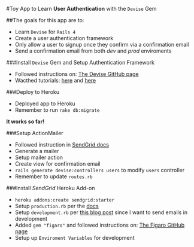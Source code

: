 #Toy App to Learn **User Authentication** with the `Devise` Gem

##The goals for this app are to:
* Learn `Devise` for `Rails 4`
* Create a user authentication framework
* Only allow a user to signup once they confirm via a confirmation email
* Send a confirmation email from both _dev_ and _prod_ enviroments

###Install `Devise` Gem and Setup Authentication Framework
* Followed instructions on: [The Devise GitHub page](https://github.com/plataformatec/devise)
* Wacthed tutorials: [here](https://www.youtube.com/watch?v=qY5HccvIuS4) and [here](https://www.youtube.com/watch?v=3zvyeEYXT78)

###Deploy to Heroku
* Deployed app to Heroku
* Remember to run `rake db:migrate`

**It works so far!**

###Setup ActionMailer
* Followed instruction in [SendGrid docs](https://sendgrid.com/docs/Integrate/Frameworks/rubyonrails.html)
* Generate a mailer
* Setup mailer action
* Create view for confirmation email
* `rails generate devise:controllers users` to modify `users` controller
* Remember to update `routes.rb`

###Install _SendGrid_ Heroku Add-on
* `heroku addons:create sendgrid:starter`
* Setup `production.rb` per the [docs](https://devcenter.heroku.com/articles/sendgrid#ruby-rails)
* Setup `development.rb` per [this blog post](https://howilearnedrails.wordpress.com/2014/02/25/setting-up-email-in-a-rails-4-app-with-action-mailer-in-development-and-sendgrid-in-production-using-heroku/comment-page-1/) since I want to send emails in development
* Added `gem "figaro"` and followed instructions on: [The Figaro GitHub page](https://github.com/laserlemon/figaro)
* Setup up `Enviroment Variables` for development
